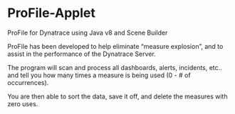 # ProFile-Applet
ProFile for Dynatrace using Java v8 and Scene Builder

ProFile has been developed to help eliminate “measure explosion”, and to assist in the performance of the Dynatrace Server. 

The program will scan and process all dashboards, alerts, incidents, etc.. 
and tell you how many times a measure is being used (0 - # of occurrences). 

You are then able to sort the data, save it off, and delete the measures with zero uses.
